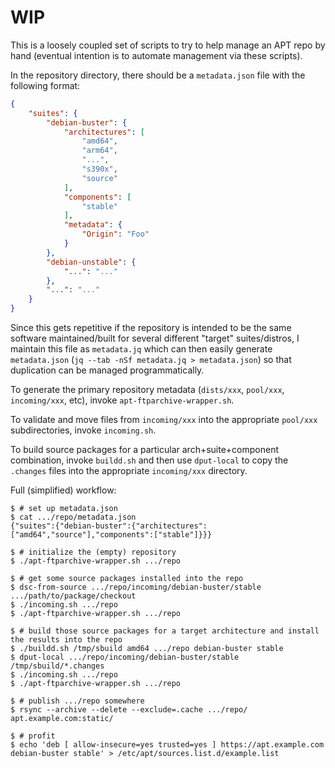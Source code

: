 # WIP

This is a loosely coupled set of scripts to try to help manage an APT repo by hand (eventual intention is to automate management via these scripts).

In the repository directory, there should be a `metadata.json` file with the following format:

```json
{
	"suites": {
		"debian-buster": {
			"architectures": [
				"amd64",
				"arm64",
				"...",
				"s390x",
				"source"
			],
			"components": [
				"stable"
			],
			"metadata": {
				"Origin": "Foo"
			}
		},
		"debian-unstable": {
			"...": "..."
		},
		"...": "..."
	}
}
```

Since this gets repetitive if the repository is intended to be the same software maintained/built for several different "target" suites/distros, I maintain this file as `metadata.jq` which can then easily generate `metadata.json` (`jq --tab -nSf metadata.jq > metadata.json`) so that duplication can be managed programmatically.

To generate the primary repository metadata (`dists/xxx`, `pool/xxx`, `incoming/xxx`, etc), invoke `apt-ftparchive-wrapper.sh`.

To validate and move files from `incoming/xxx` into the appropriate `pool/xxx` subdirectories, invoke `incoming.sh`.

To build source packages for a particular arch+suite+component combination, invoke `buildd.sh` and then use `dput-local` to copy the `.changes` files into the appropriate `incoming/xxx` directory.

Full (simplified) workflow:

```console
$ # set up metadata.json
$ cat .../repo/metadata.json
{"suites":{"debian-buster":{"architectures":["amd64","source"],"components":["stable"]}}}

$ # initialize the (empty) repository
$ ./apt-ftparchive-wrapper.sh .../repo

$ # get some source packages installed into the repo
$ dsc-from-source .../repo/incoming/debian-buster/stable .../path/to/package/checkout
$ ./incoming.sh .../repo
$ ./apt-ftparchive-wrapper.sh .../repo

$ # build those source packages for a target architecture and install the results into the repo
$ ./buildd.sh /tmp/sbuild amd64 .../repo debian-buster stable
$ dput-local .../repo/incoming/debian-buster/stable /tmp/sbuild/*.changes
$ ./incoming.sh .../repo
$ ./apt-ftparchive-wrapper.sh .../repo

$ # publish .../repo somewhere
$ rsync --archive --delete --exclude=.cache .../repo/ apt.example.com:static/

$ # profit
$ echo 'deb [ allow-insecure=yes trusted=yes ] https://apt.example.com debian-buster stable' > /etc/apt/sources.list.d/example.list
```
